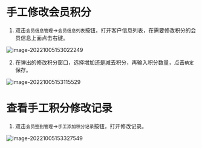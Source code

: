 # 手工修改会员积分

1. 双击`会员信息管理`->`会员信息列表`按钮，打开客户信息列表，在需要修改积分的会员信息上面点击右键。

![image-20221005153022249](https://vuepressdocs.oss-cn-hangzhou.aliyuncs.com/docsimages/202210051530346.png)

2. 在弹出的修改积分窗口，选择增加还是减去积分，再输入积分数量，点击`确定`保存。

![image-20221005153115529](https://vuepressdocs.oss-cn-hangzhou.aliyuncs.com/docsimages/202210051531590.png)

# 查看手工积分修改记录

1. 双击`会员签到管理`->`手工添加积分记录`按钮，打开修改记录。

![image-20221005153327549](https://vuepressdocs.oss-cn-hangzhou.aliyuncs.com/docsimages/202210051533629.png)